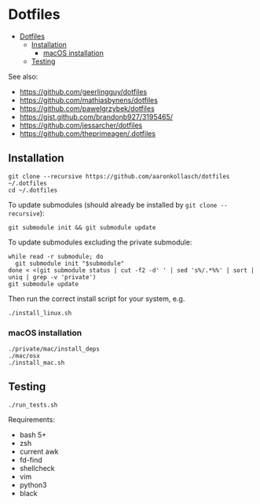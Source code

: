# Dotfiles

<!--toc:start-->
- [Dotfiles](#dotfiles)
  - [Installation](#installation)
    - [macOS installation](#macos-installation)
  - [Testing](#testing)
<!--toc:end-->

See also:
- https://github.com/geerlingguy/dotfiles
- https://github.com/mathiasbynens/dotfiles
- https://github.com/pawelgrzybek/dotfiles
- https://gist.github.com/brandonb927/3195465/
- https://github.com/jessarcher/dotfiles
- https://github.com/theprimeagen/.dotfiles

## Installation

```shell
git clone --recursive https://github.com/aaronkollasch/dotfiles ~/.dotfiles
cd ~/.dotfiles
```
To update submodules (should already be installed by `git clone --recursive`):
```shell
git submodule init && git submodule update
```
To update submodules excluding the private submodule:
```shell
while read -r submodule; do
  git submodule init "$submodule"
done < <(git submodule status | cut -f2 -d' ' | sed 's%/.*%%' | sort | uniq | grep -v 'private')
git submodule update
```
Then run the correct install script for your system, e.g.
```shell
./install_linux.sh
```

### macOS installation
```shell
./private/mac/install_deps
./mac/osx
./install_mac.sh
```

## Testing

```shell
./run_tests.sh
```

Requirements:
- bash 5+
- zsh
- current awk
- fd-find
- shellcheck
- vim
- python3
- black
